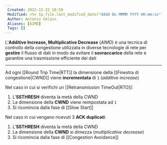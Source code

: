 ```yaml
---
 Created: 2022-12-22 18:59
 Modified: <%+ tp.file.last_modified_date("dddd Do MMMM YYYY HH:mm:ss") %>
 Author: Antonio Gelain
 Aliases: [AIMD]
 Tags: []
---
```


L'**Additive Increase, Multiplicative Decrease** (*AIMD*) è una tecnica di controllo della congestione utilizzata in diverse tecnologie di rete per **gestire** il flusso di dati in modo da evitare il **sovraccarico** della rete e garantire una trasmissione efficiente dei dati

---

Ad ogni [[Round Trip Time|RTT]] la dimensione della [[Finestra di congestione|CWND]] viene **incrementata** di `1` (*additive increase*)

Nel caso in cui si verifichi un [[Retransmission TimeOut|RTO]]:
1. L'**SSTHRESH** diventa la metà della CWND
2. La dimensione della **CWND** viene reimpostata ad `1`
3. Si ricomincia dalla fase di [[Slow Start]]

Nel caso in cui vengano ricevuti 3 **ACK duplicati**:
1. L'**SSTHRESH** diventa la metà della CWND
2. La dimensione della **CWND** si dimezza (*multiplicative decrease*)
3. Si ricomincia dalla fase di [[Congestion Avoidance]]